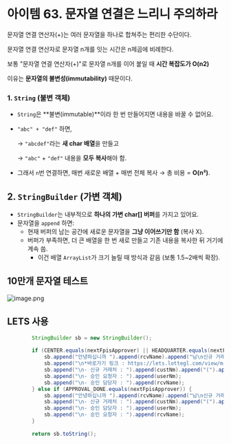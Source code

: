 # 아이템 63. 문자열 연결은 느리니 주의하라

문자열 연결 연산자(+)는 여러 문자열을 하나로 합쳐주는 편리한 수단이다.

문자열 연결 연산자로 문자열 n개를 잇는 시간은 n제곱에 비례한다.

보통 "문자열 연결 연산자(+)"로 문자열 n개를 이어 붙일 때 **시간 복잡도가 O(n2)**

이유는 **문자열의 불변성(immutability)** 때문이다.

### 1. `String` (불변 객체)

- `String`은 **불변(immutable)**이라 한 번 만들어지면 내용을 바꿀 수 없어요.
- `"abc" + "def"` 하면,
    
    → `"abcdef"`라는 **새 char 배열**을 만들고
    
    → `"abc"` + `"def"` 내용을 **모두 복사**해야 함.
    
- 그래서 `n`번 연결하면, 매번 새로운 배열 + 매번 전체 복사 → 총 비용 = **O(n²)**.

## 2. `StringBuilder` (가변 객체)

- `StringBuilder`는 내부적으로 **하나의 가변 char[] 버퍼**를 가지고 있어요.
- 문자열을 `append` 하면:
    - 현재 버퍼의 남는 공간에 새로운 문자열을 **그냥 이어쓰기만 함** (복사 X).
    - 버퍼가 부족하면, 더 큰 배열을 한 번 새로 만들고 기존 내용을 복사한 뒤 거기에 계속 씀.
        - 이건 배열 `ArrayList`가 크기 늘릴 때 방식과 같음 (보통 1.5~2배씩 확장).

## 10만개 문자열 테스트

![image.png](image.png)

## LETS 사용

```java
		StringBuilder sb = new StringBuilder();
		
		if (CENTER.equals(nextFpisApprover) || HEADQUARTER.equals(nextFpisApprover)) {
			sb.append("안녕하십니까 ").append(rcvName).append("님\n신규 거래처가 등록되었습니다.\n거래처관리 화면에 입력된 내용을 확인하시어 FPIS 승인을 해주시길 바랍니다.");
			sb.append("\n*바로가기 링크 : https://lets.lottegl.com/view/mst/NTCM20020\n");
			sb.append("\n- 신규 거래처 : ").append(custNm).append("(").append(custCd).append(")");
			sb.append("\n- 승인 요청자 : ").append(userNm);
			sb.append("\n- 승인 담당자 : ").append(rcvName);
		} else if (APPROVAL_DONE.equals(nextFpisApprover)) {
			sb.append("안녕하십니까 ").append(rcvName).append("님\n신규 거래처 FPIS 본사 승인이 완료되었습니다.\n추후 수정사항이 있으실 경우 IS팀에 문의해주시길 바랍니다.\n");
			sb.append("\n- 신규 거래처 : ").append(custNm).append("(").append(custCd).append(")");
			sb.append("\n- 승인 담당자 : ").append(userNm);
			sb.append("\n- 승인 요청자 : ").append(rcvName);
		}
		
		return sb.toString();
```